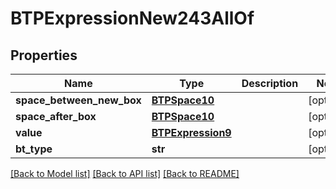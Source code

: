 # BTPExpressionNew243AllOf

## Properties
Name | Type | Description | Notes
------------ | ------------- | ------------- | -------------
**space_between_new_box** | [**BTPSpace10**](BTPSpace10.md) |  | [optional] 
**space_after_box** | [**BTPSpace10**](BTPSpace10.md) |  | [optional] 
**value** | [**BTPExpression9**](BTPExpression9.md) |  | [optional] 
**bt_type** | **str** |  | [optional] 

[[Back to Model list]](../README.md#documentation-for-models) [[Back to API list]](../README.md#documentation-for-api-endpoints) [[Back to README]](../README.md)


